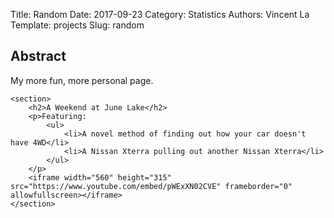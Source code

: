 Title: Random
Date: 2017-09-23
Category: Statistics
Authors: Vincent La
Template: projects
Slug: random

<div id="projects">
    <section>
        <h2>Abstract</h2>
        <p>My more fun, more personal page.</p>
    </section>
    
    <section>
        <h2>A Weekend at June Lake</h2>
        <p>Featuring:
            <ul>
                <li>A novel method of finding out how your car doesn't have 4WD</li>
                <li>A Nissan Xterra pulling out another Nissan Xterra</li>
            </ul>
        </p>
        <iframe width="560" height="315" src="https://www.youtube.com/embed/pWExXN02CVE" frameborder="0" allowfullscreen></iframe>
    </section>
</div>